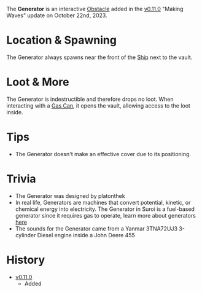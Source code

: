 The **Generator** is an interactive [Obstacle](/obstacles) added in the [v0.11.0](https://github.com/HasangerGames/suroi/releases/tag/v0.11.0) "Making Waves" update on October 22nd, 2023.

# Location & Spawning

The Generator always spawns near the front of the [Ship](/buildings/ship) next to the vault.

# Loot & More

The Generator is indestructible and therefore drops no loot. When interacting with a [Gas Can](/weapons/melee/gas_can), it opens the vault, allowing access to the loot inside.

# Tips

- The Generator doesn't make an effective cover due to its positioning.

# Trivia

- The Generator was designed by platonthek
- In real life, Generators are machines that convert potential, kinetic, or chemical energy into electricity. The Generator in Suroi is a fuel-based generator since it requires gas to operate, learn more about generators [here](https://en.wikipedia.org/wiki/Gas_generator)
- The sounds for the Generator came from a Yanmar 3TNA72UJ3 3-cylinder Diesel engine inside a John Deere 455 

# History

- [v0.11.0](https://github.com/HasangerGames/suroi/releases/tag/v0.11.0)
  - Added
